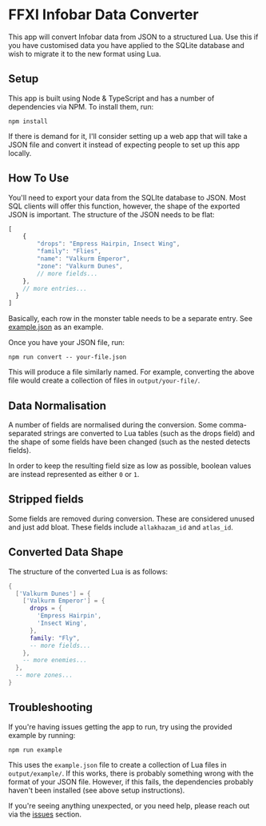 # FFXI Infobar Data Converter

This app will convert Infobar data from JSON to a structured Lua. Use this if
you have customised data you have applied to the SQLite database and wish to
migrate it to the new format using Lua.

## Setup

This app is built using Node & TypeScript and has a number of dependencies via
NPM. To install them, run:

```
npm install
```

If there is demand for it, I'll consider setting up a web app that will take a
JSON file and convert it instead of expecting people to set up this app locally.

## How To Use

You'll need to export your data from the SQLIte database to JSON. Most SQL
clients will offer this function, however, the shape of the exported JSON is
important. The structure of the JSON needs to be flat:

```js
[
    {
        "drops": "Empress Hairpin, Insect Wing",
        "family": "Flies",
        "name": "Valkurm Emperor",
        "zone": "Valkurm Dunes",
        // more fields...
    },
    // more entries...
  }
]
```

Basically, each row in the monster table needs to be a separate entry. See
[example.json](example.json) as an example.

Once you have your JSON file, run:

```
npm run convert -- your-file.json
```

This will produce a file similarly named. For example, converting the above file
would create a collection of files in `output/your-file/`.

## Data Normalisation

A number of fields are normalised during the conversion. Some comma-separated
strings are converted to Lua tables (such as the drops field) and the shape of
some fields have been changed (such as the nested detects fields).

In order to keep the resulting field size as low as possible, boolean values are
instead represented as either `0` or `1`.

## Stripped fields

Some fields are removed during conversion. These are considered unused and just
add bloat. These fields include `allakhazam_id` and `atlas_id`.

## Converted Data Shape

The structure of the converted Lua is as follows:

```lua
{
  ['Valkurm Dunes'] = {
    ['Valkurm Emperor'] = {
      drops = {
        'Empress Hairpin',
        'Insect Wing',
      },
      family: "Fly",
      -- more fields...
    },
    -- more enemies...
  },
  -- more zones...
}
```

## Troubleshooting

If you're having issues getting the app to run, try using the provided example
by running:

```
npm run example
```

This uses the `example.json` file to create a collection of Lua files in
`output/example/`. If this works, there is probably something wrong with the
format of your JSON file. However, if this fails, the dependencies probably
haven't been installed (see above setup instructions).

If you're seeing anything unexpected, or you need help, please reach out via the
[issues](https://github.com/xurion/ffxi-infobar-converter/issues) section.

